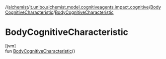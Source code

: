 //[alchemist](../../../index.md)/[it.unibo.alchemist.model.cognitiveagents.impact.cognitive](../index.md)/[BodyCognitiveCharacteristic](index.md)/[BodyCognitiveCharacteristic](-body-cognitive-characteristic.md)

# BodyCognitiveCharacteristic

[jvm]\
fun [BodyCognitiveCharacteristic](-body-cognitive-characteristic.md)()
